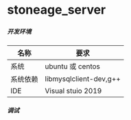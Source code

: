 # stoneage_server
###

##### 开发环境
| 名称 | 要求 |
|--------|--------|
|系统	|       ubuntu 或 centos |
|系统依赖	|       libmysqlclient-dev,g++ |
|IDE	|       Visual stuio 2019 |

##### 调试
